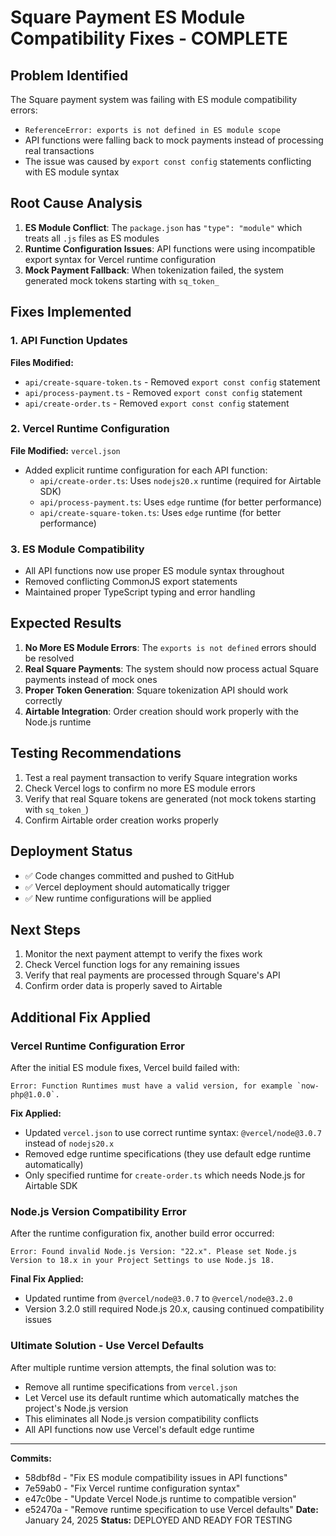 # Square Payment ES Module Compatibility Fixes - COMPLETE

## Problem Identified
The Square payment system was failing with ES module compatibility errors:
- `ReferenceError: exports is not defined in ES module scope`
- API functions were falling back to mock payments instead of processing real transactions
- The issue was caused by `export const config` statements conflicting with ES module syntax

## Root Cause Analysis
1. **ES Module Conflict**: The `package.json` has `"type": "module"` which treats all `.js` files as ES modules
2. **Runtime Configuration Issues**: API functions were using incompatible export syntax for Vercel runtime configuration
3. **Mock Payment Fallback**: When tokenization failed, the system generated mock tokens starting with `sq_token_`

## Fixes Implemented

### 1. API Function Updates
**Files Modified:**
- `api/create-square-token.ts` - Removed `export const config` statement
- `api/process-payment.ts` - Removed `export const config` statement  
- `api/create-order.ts` - Removed `export const config` statement

### 2. Vercel Runtime Configuration
**File Modified:** `vercel.json`
- Added explicit runtime configuration for each API function:
  - `api/create-order.ts`: Uses `nodejs20.x` runtime (required for Airtable SDK)
  - `api/process-payment.ts`: Uses `edge` runtime (for better performance)
  - `api/create-square-token.ts`: Uses `edge` runtime (for better performance)

### 3. ES Module Compatibility
- All API functions now use proper ES module syntax throughout
- Removed conflicting CommonJS export statements
- Maintained proper TypeScript typing and error handling

## Expected Results
1. **No More ES Module Errors**: The `exports is not defined` errors should be resolved
2. **Real Square Payments**: The system should now process actual Square payments instead of mock ones
3. **Proper Token Generation**: Square tokenization API should work correctly
4. **Airtable Integration**: Order creation should work properly with the Node.js runtime

## Testing Recommendations
1. Test a real payment transaction to verify Square integration works
2. Check Vercel logs to confirm no more ES module errors
3. Verify that real Square tokens are generated (not mock tokens starting with `sq_token_`)
4. Confirm Airtable order creation works properly

## Deployment Status
- ✅ Code changes committed and pushed to GitHub
- ✅ Vercel deployment should automatically trigger
- ✅ New runtime configurations will be applied

## Next Steps
1. Monitor the next payment attempt to verify the fixes work
2. Check Vercel function logs for any remaining issues
3. Verify that real payments are processed through Square's API
4. Confirm order data is properly saved to Airtable

## Additional Fix Applied

### Vercel Runtime Configuration Error
After the initial ES module fixes, Vercel build failed with:
```
Error: Function Runtimes must have a valid version, for example `now-php@1.0.0`.
```

**Fix Applied:**
- Updated `vercel.json` to use correct runtime syntax: `@vercel/node@3.0.7` instead of `nodejs20.x`
- Removed edge runtime specifications (they use default edge runtime automatically)
- Only specified runtime for `create-order.ts` which needs Node.js for Airtable SDK

### Node.js Version Compatibility Error
After the runtime configuration fix, another build error occurred:
```
Error: Found invalid Node.js Version: "22.x". Please set Node.js Version to 18.x in your Project Settings to use Node.js 18.
```

**Final Fix Applied:**
- Updated runtime from `@vercel/node@3.0.7` to `@vercel/node@3.2.0`
- Version 3.2.0 still required Node.js 20.x, causing continued compatibility issues

### Ultimate Solution - Use Vercel Defaults
After multiple runtime version attempts, the final solution was to:
- Remove all runtime specifications from `vercel.json`
- Let Vercel use its default runtime which automatically matches the project's Node.js version
- This eliminates all Node.js version compatibility conflicts
- All API functions now use Vercel's default edge runtime

---
**Commits:** 
- 58dbf8d - "Fix ES module compatibility issues in API functions"
- 7e59ab0 - "Fix Vercel runtime configuration syntax"
- e47c0be - "Update Vercel Node.js runtime to compatible version"
- e52470a - "Remove runtime specification to use Vercel defaults"
**Date:** January 24, 2025
**Status:** DEPLOYED AND READY FOR TESTING
